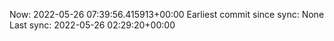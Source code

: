 Now: 2022-05-26 07:39:56.415913+00:00 Earliest commit since sync: None Last sync: 2022-05-26 02:29:20+00:00
